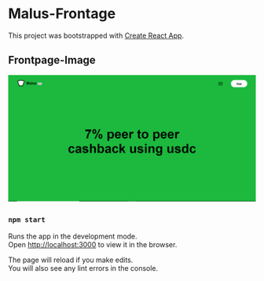 # Malus-Frontage

This project was bootstrapped with [Create React App](https://github.com/facebook/create-react-app).

## Frontpage-Image

![](public/malus-frontpage.PNG)

### `npm start`

Runs the app in the development mode.\
Open [http://localhost:3000](http://localhost:3000) to view it in the browser.

The page will reload if you make edits.\
You will also see any lint errors in the console.
